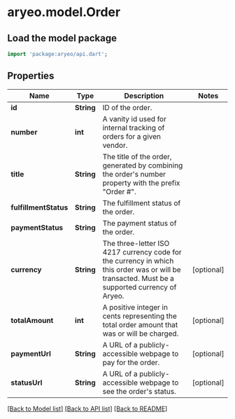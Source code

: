 # aryeo.model.Order

## Load the model package
```dart
import 'package:aryeo/api.dart';
```

## Properties
Name | Type | Description | Notes
------------ | ------------- | ------------- | -------------
**id** | **String** | ID of the order. | 
**number** | **int** | A vanity id used for internal tracking of orders for a given vendor.  | 
**title** | **String** | The title of the order, generated by combining the order's number property with the prefix \"Order #\".  | 
**fulfillmentStatus** | **String** | The fulfillment status of the order. | 
**paymentStatus** | **String** | The payment status of the order. | 
**currency** | **String** | The three-letter ISO 4217 currency code for the currency in which this order was or will be transacted. Must be a supported currency of Aryeo.  | [optional] 
**totalAmount** | **int** | A positive integer in cents representing the total order amount that was or will be charged. | [optional] 
**paymentUrl** | **String** | A URL of a publicly-accessible webpage to pay for the order. | [optional] 
**statusUrl** | **String** | A URL of a publicly-accessible webpage to see the order's status. | [optional] 

[[Back to Model list]](../README.md#documentation-for-models) [[Back to API list]](../README.md#documentation-for-api-endpoints) [[Back to README]](../README.md)



